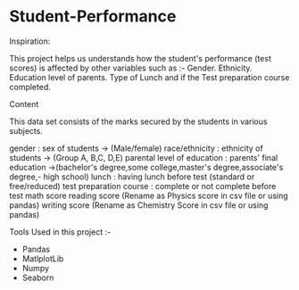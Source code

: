 # Student-Performance

Inspiration:

This project helps us understands how the student's performance (test scores) is affected by other variables such as :-
Gender. 
Ethnicity. 
Education level of parents.
Type of Lunch and 
if the Test preparation course completed.

Content

This data set consists of the marks secured by the students in various subjects.

gender : sex of students -> (Male/female)
race/ethnicity : ethnicity of students -> (Group A, B,C, D,E)
parental level of education : parents' final education ->(bachelor's degree,some college,master's degree,associate's degree,- high school)
lunch : having lunch before test (standard or free/reduced)
test preparation course : complete or not complete before test
math score
reading score (Rename as Physics score in csv file or using pandas)
writing score (Rename as Chemistry Score in csv file or using pandas)

Tools Used in this project :-

- Pandas
- MatlplotLib
- Numpy
- Seaborn
